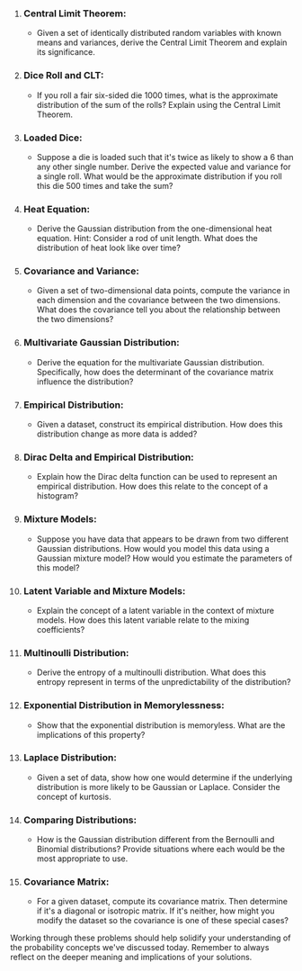 
1. ### **Central Limit Theorem**:
    - Given a set of identically distributed random variables with known means and variances, derive the Central Limit Theorem and explain its significance.



2. ### **Dice Roll and CLT**:
    - If you roll a fair six-sided die 1000 times, what is the approximate distribution of the sum of the rolls? Explain using the Central Limit Theorem.

3. ### **Loaded Dice**:
    - Suppose a die is loaded such that it's twice as likely to show a 6 than any other single number. Derive the expected value and variance for a single roll. What would be the approximate distribution if you roll this die 500 times and take the sum?

4. ### **Heat Equation**:
    - Derive the Gaussian distribution from the one-dimensional heat equation. Hint: Consider a rod of unit length. What does the distribution of heat look like over time?

5. ### **Covariance and Variance**:
    - Given a set of two-dimensional data points, compute the variance in each dimension and the covariance between the two dimensions. What does the covariance tell you about the relationship between the two dimensions?

6. ### **Multivariate Gaussian Distribution**:
    - Derive the equation for the multivariate Gaussian distribution. Specifically, how does the determinant of the covariance matrix influence the distribution?

7. ### **Empirical Distribution**:
    - Given a dataset, construct its empirical distribution. How does this distribution change as more data is added?

8. ### **Dirac Delta and Empirical Distribution**:
    - Explain how the Dirac delta function can be used to represent an empirical distribution. How does this relate to the concept of a histogram?

9. ### **Mixture Models**:
    - Suppose you have data that appears to be drawn from two different Gaussian distributions. How would you model this data using a Gaussian mixture model? How would you estimate the parameters of this model?

10. ### **Latent Variable and Mixture Models**:
    - Explain the concept of a latent variable in the context of mixture models. How does this latent variable relate to the mixing coefficients?

11. ### **Multinoulli Distribution**:
    - Derive the entropy of a multinoulli distribution. What does this entropy represent in terms of the unpredictability of the distribution?

12. ### **Exponential Distribution in Memorylessness**:
    - Show that the exponential distribution is memoryless. What are the implications of this property?

13. ### **Laplace Distribution**:
    - Given a set of data, show how one would determine if the underlying distribution is more likely to be Gaussian or Laplace. Consider the concept of kurtosis.

14. ### **Comparing Distributions**:
    - How is the Gaussian distribution different from the Bernoulli and Binomial distributions? Provide situations where each would be the most appropriate to use.

15. ### **Covariance Matrix**:
    - For a given dataset, compute its covariance matrix. Then determine if it's a diagonal or isotropic matrix. If it's neither, how might you modify the dataset so the covariance is one of these special cases?

Working through these problems should help solidify your understanding of the probability concepts we've discussed today. Remember to always reflect on the deeper meaning and implications of your solutions.